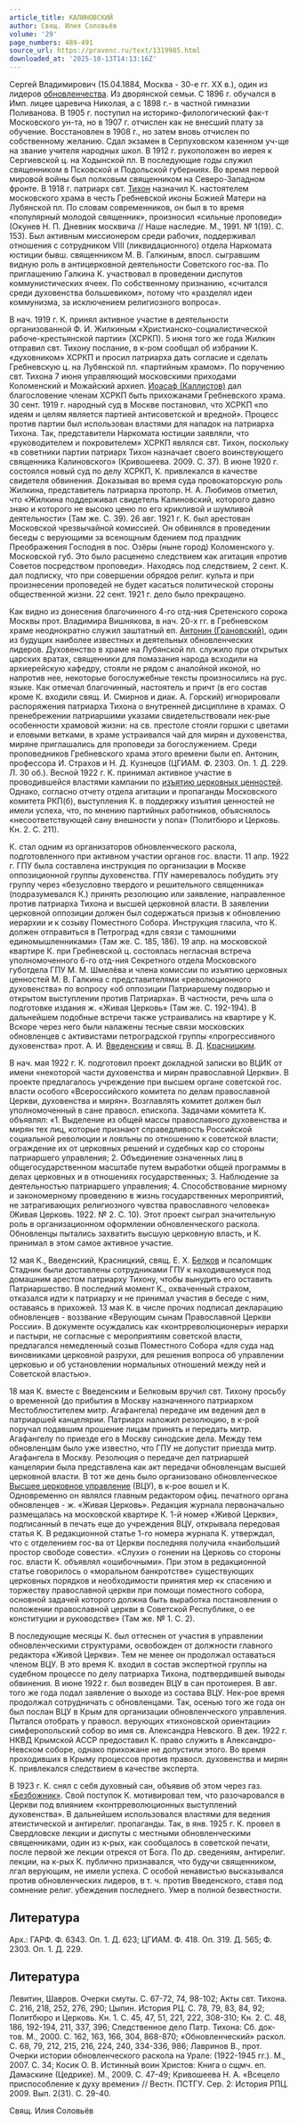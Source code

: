 ```yaml
---
article_title: КАЛИНОВСКИЙ
author: Свящ. Илия Соловьёв
volume: '29'
page_numbers: 489-491
source_url: https://pravenc.ru/text/1319985.html
downloaded_at: '2025-10-13T14:13:16Z'
---
```


Cергей Владимирович (15.04.1884, Москва - 30-е гг. XX в.), один из лидеров [обновленчества](https://pravenc.ru/text/обновленчество.html). Из дворянской семьи. С 1896 г. обучался в Имп. лицее царевича Николая, а с 1898 г.- в частной гимназии Поливанова. В 1905 г. поступил на историко-филологический фак-т Московского ун-та, но в 1907 г. отчислен как не внесший плату за обучение. Восстановлен в 1908 г., но затем вновь отчислен по собственному желанию. Сдал экзамен в Серпуховском казенном уч-ще на звание учителя народных школ. В 1912 г. рукоположен во иерея к Сергиевской ц. на Ходынской пл. В последующие годы служил священником в Псковской и Подольской губерниях. Во время первой мировой войны был полковым священником на Северо-Западном фронте. В 1918 г. патриарх свт. [Тихон](https://pravenc.ru/text/Тихон.html) назначил К. настоятелем московского храма в честь Гребневской иконы Божией Матери на Лубянской пл. По словам современников, он был в то время «популярный молодой священник», произносил «сильные проповеди» (Окунев Н. П. Дневник москвича // Наше наследие. М., 1991. № 1(19). С. 153). Был активным миссионером среди рабочих, поддерживал отношения с сотрудником VIII (ликвидационного) отдела Наркомата юстиции бывш. священником М. В. Галкиным, впосл. сыгравшим видную роль в антицерковной деятельности Советского гос-ва. По приглашению Галкина К. участвовал в проведении диспутов коммунистических ячеек. По собственному признанию, «считался среди духовенства большевиком», потому что «разделял идеи коммунизма, за исключением религиозного вопроса».

В нач. 1919 г. К. принял активное участие в деятельности организованной Ф. И. Жилкиным «Христианско-социалистической рабоче-крестьянской партии» (ХСРКП). 5 июня того же года Жилкин отправил свт. Тихону послание, в к-ром сообщал об избрании К. «духовником» ХСРКП и просил патриарха дать согласие и сделать Гребневскую ц. на Лубянской пл. «партийным храмом». По поручению свт. Тихона 7 июня управляющий московскими приходами Коломенский и Можайский архиеп. [Иоасаф (Каллистов)](<https://pravenc.ru/text/Иоасаф (Каллистов).html>) дал благословение членам ХСРКП быть прихожанами Гребневского храма. 30 сент. 1919 г. народный суд в Москве постановил, что ХСРКП «по идеям и целям является партией антисоветской и вредной». Процесс против партии был использован властями для нападок на патриарха Тихона. Так, представители Наркомата юстиции заявляли, что «руководителем и покровителем» ХСРКП являлся свт. Тихон, поскольку «в советники партии патриарх Тихон назначает своего воинствующего священника Калиновского» (Кривошеева. 2009. С. 37). В июне 1920 г. состоялся новый суд по делу ХСРКП, К. привлекался в качестве свидетеля обвинения. Доказывая во время суда провокаторскую роль Жилкина, представитель патриарха протопр. Н. А. Любимов отметил, что «Жилкина поддерживал свидетель Калиновский, которого давно знаю и которого не высоко ценю по его крикливой и шумливой деятельности» (Там же. С. 39). 26 авг. 1921 г. К. был арестован Московской чрезвычайной комиссией. Он обвинялся в проведении беседы с верующими за всенощным бдением под праздник Преображения Господня в пос. Озёры (ныне город) Коломенского у. Московской губ. Это было расценено следствием как агитация «против Советов посредством проповеди». Находясь под следствием, 2 сент. К. дал подписку, что при совершении обрядов религ. культа и при произнесении проповедей не будет касаться политической стороны общественной жизни. 22 сент. 1921 г. дело было прекращено.

Как видно из донесения благочинного 4-го отд-ния Сретенского сорока Москвы прот. Владимира Вишнякова, в нач. 20-х гг. в Гребневском храме неоднократно служил заштатный еп. [Антонин (Грановский)](https://pravenc.ru/text/Антонин.html), один из будущих наиболее известных и деятельных обновленческих лидеров. Духовенство в храме на Лубянской пл. служило при открытых царских вратах, священники для помазания народа всходили на архиерейскую кафедру, стояли не рядом с аналойной иконой, но напротив нее, некоторые богослужебные тексты произносились на рус. языке. Как отмечал благочинный, настоятель и причт (в его состав кроме К. входили свящ. И. Смирнов и диак. А. Горский) игнорировали распоряжения патриарха Тихона о внутренней дисциплине в храмах. О пренебрежении патриаршими указами свидетельствовали нек-рые особенности храмовой жизни: на св. престоле стояли горшки с цветами и еловыми ветками, в храме устраивался чай для мирян и духовенства, миряне приглашались для проповеди за богослужением. Среди проповедников Гребневского храма этого времени были еп. Антонин, профессора И. Страхов и Н. Д. Кузнецов (ЦГИАМ. Ф. 2303. Оп. 1. Д. 229. Л. 30 об.). Весной 1922 г. К. принимал активное участие в проводившейся властями кампании по [изъятию церковных ценностей](<https://pravenc.ru/text/ИЗЪЯТИЕ ЦЕРКОВНЫХ ЦЕННОСТЕЙ.html>). Однако, согласно отчету отдела агитации и пропаганды Московского комитета РКП(б), выступления К. в поддержку изъятия ценностей не имели успеха, что, по мнению партийных работников, объяснялось «несоответствующей сану внешности у попа» (Политбюро и Церковь. Кн. 2. С. 211).

К. стал одним из организаторов обновленческого раскола, подготовленного при активном участии органов гос. власти. 11 апр. 1922 г. ГПУ была составлена инструкция по организации в Москве оппозиционной группы духовенства. ГПУ намеревалось побудить эту группу через «безусловно твердого и решительного священника» (подразумевался К.) принять резолюцию или заявление, направленное против патриарха Тихона и высшей церковной власти. В заявлении церковной оппозиции должен был содержаться призыв к обновлению иерархии и к созыву Поместного Собора. Инструкция гласила, что К. должен отправиться в Петроград «для связи с тамошними единомышленниками» (Там же. С. 185, 186). 19 апр. на московской квартире К. при Гребневской ц. состоялась негласная встреча уполномоченного 6-го отд-ния Секретного отдела Московского губотдела ГПУ М. М. Шмелёва и члена комиссии по изъятию церковных ценностей М. В. Галкина с представителями «революционного духовенства» по вопросу «об оппозиции Патриаршему подворью и открытом выступлении против Патриарха». В частности, речь шла о подготовке издания ж. «Живая Церковь» (Там же. С. 192-194). В дальнейшем подобные встречи также устраивались на квартире у К. Вскоре через него были налажены тесные связи московских обновленцев с активистами петроградской группы «прогрессивного духовенства» прот. А. И. [Введенским](https://pravenc.ru/text/Введенским.html) и свящ. В. Д. [Красницким](https://pravenc.ru/text/Красницким.html).

В нач. мая 1922 г. К. подготовил проект докладной записки во ВЦИК от имени «некоторой части духовенства и мирян православной Церкви». В проекте предлагалось учреждение при высшем органе советской гос. власти особого «Всероссийского комитета по делам православной Церкви, духовенства и мирян». Возглавлять комитет должен был уполномоченный в сане правосл. епископа. Задачами комитета К. объявлял: «1. Выделение из общей массы православного духовенства и мирян тех лиц, которые признают справедливость Российской социальной революции и лояльны по отношению к советской власти; ограждение их от церковных решений и судебных кар со стороны патриаршего управления; 2. Объединение означенных лиц в общегосударственном масштабе путем выработки общей программы в делах церковных и в отношениях государственных; 3. Наблюдение за деятельностью патриаршего управления; 4. Способствование мирному и закономерному проведению в жизнь государственных мероприятий, не затрагивающих религиозного чувства православного человека» (Живая Церковь. 1922. № 2. С. 10). Этот проект сыграл значительную роль в организационном оформлении обновленческого раскола. Обновленцы пытались захватить высшую церковную власть, и К. принимал в этом самое активное участие.

12 мая К., Введенский, Красницкий, свящ. Е. Х. [Белков](https://pravenc.ru/text/Белков.html) и псаломщик Стадник были доставлены сотрудниками ГПУ к находившемуся под домашним арестом патриарху Тихону, чтобы вынудить его оставить Патриаршество. В последний момент К., охваченный страхом, отказался идти к патриарху и не принимал участия в беседе с ним, оставаясь в прихожей. 13 мая К. в числе прочих подписал декларацию обновленцев - воззвание «Верующим сынам Православной Церкви России». В документе осуждались как «контрреволюционеры» иерархи и пастыри, не согласные с мероприятиям советской власти, предлагался немедленный созыв Поместного Собора «для суда над виновниками церковной разрухи, для решения вопроса об управлении церковью и об установлении нормальных отношений между ней и Советской властью».

18 мая К. вместе с Введенским и Белковым вручил свт. Тихону просьбу о временной (до прибытия в Москву назначенного патриархом Местоблюстителем митр. Агафангела) передаче им ведения дел в патриаршей канцелярии. Патриарх наложил резолюцию, в к-рой поручал подавшим прошение лицам принять и передать митр. Агафангелу по приезде его в Москву синодские дела. Между тем обновленцам было уже известно, что ГПУ не допустит приезда митр. Агафангела в Москву. Резолюция о передаче дел патриаршей канцелярии была представлена как акт передачи обновленцам высшей церковной власти. В тот же день было организовано обновленческое [Высшее церковное управление](<https://pravenc.ru/text/Высшее церковное управление.html>) (ВЦУ), в к-рое вошел и К. Одновременно он являлся главным редактором офиц. печатного органа обновленцев - ж. «Живая Церковь». Редакция журнала первоначально размещалась на московской квартире К. 1-й номер «Живой Церкви», подписанный в печать еще до учреждения ВЦУ, открывала передовая статья К. В редакционной статье 1-го номера журнала К. утверждал, что с отделением гос-ва от Церкви последняя получила «наибольший простор свободе совести». «Слухи» о гонении на Церковь со стороны гос. власти К. объявлял «ошибочными». При этом в редакционной статье говорилось о «моральном банкротстве» существующих церковных порядков и необходимости принятия мер «к спасению и торжеству православной церкви при помощи поместного собора, основной задачей которого должна быть выработка постановления о положении православной церкви в Советской Республике, о ее конституции и руководстве» (Там же. № 1. С. 2).

В последующие месяцы К. был оттеснен от участия в управлении обновленческими структурами, освобожден от должности главного редактора «Живой Церкви». Тем не менее он продолжал оставаться членом ВЦУ. В это время К. входил в состав экспертной группы на судебном процессе по делу патриарха Тихона, подтвердившей выводы обвинения. В июне 1922 г. был возведен ВЦУ в сан протоиерея. В авг. того же года подал заявление о выходе из состава ВЦУ. Нек-рое время продолжал сотрудничать с обновленцами. Так, осенью того же года он был послан ВЦУ в Крым для организации обновленческого управления. Пытался отобрать у правосл. верующих «тихоновской ориентации» симферопольский собор во имя св. Александра Невского. В дек. 1922 г. НКВД Крымской АССР предоставил К. право служить в Александро-Невском соборе, однако прихожане не допустили этого. Во время проходивших в Крыму процессов против правосл. духовенства и мирян К. привлекался следствием в качестве эксперта.

В 1923 г. К. снял с себя духовный сан, объявив об этом через газ. [«Безбожник»](<https://pravenc.ru/text/ Безбожник .html>). Свой поступок К. мотивировал тем, что разочаровался в Церкви под влиянием «контрреволюционных выступлений духовенства». В дальнейшем использовался властями для ведения атеистической и антирелиг. пропаганды. Так, в янв. 1925 г. К. провел в Свердловске лекции и диспуты с местными обновленческими священниками, один из к-рых, как сообщалось в советской печати, после первой же лекции отрекся от Бога. По др. сведениям, антирелиг. лекции, на к-рых К. публично признавался, что будучи священником, лгал верующим, не имели успеха. С особой ненавистью высказывался против обновленческих лидеров, в т. ч. против Введенского, ставя под сомнение религ. убеждения последнего. Умер в полной безвестности.

## Литература

Арх.: ГАРФ. Ф. 6343. Оп. 1. Д. 623; ЦГИАМ. Ф. 418. Оп. 319. Д. 565; Ф. 2303. Оп. 1. Д. 229.

## Литература

Левитин, Шавров. Очерки смуты. С. 67-72, 74, 98-102; Акты свт. Тихона. С. 216, 218, 252, 276, 290; Цыпин. История РЦ. С. 78, 79, 83, 84, 92; Политбюро и Церковь. Кн. 1. С. 45, 47, 51, 221, 222, 308-310; Кн. 2. С. 48, 186, 192-194, 211, 337, 396; Следственное дело Патр. Тихона: Сб. док-тов. М., 2000. С. 162, 163, 166, 304, 868-870; «Обновленческий» раскол. С. 68, 79, 212, 215, 216, 224, 240, 334-336, 986; Лавринов В., прот. Очерки истории обновленческого раскола на Урале: (1922-1945 гг.). М., 2007. С. 34; Косик О. В. Истинный воин Христов: Книга о сщмч. еп. Дамаскине (Цедрике). М., 2009. С. 47-49; Кривошеева Н. А. «Всецело приспособление к духу времени» // Вестн. ПСТГУ. Сер. 2: История РПЦ. 2009. Вып. 2(31). С. 29-40.

Свящ. Илия Соловьёв
